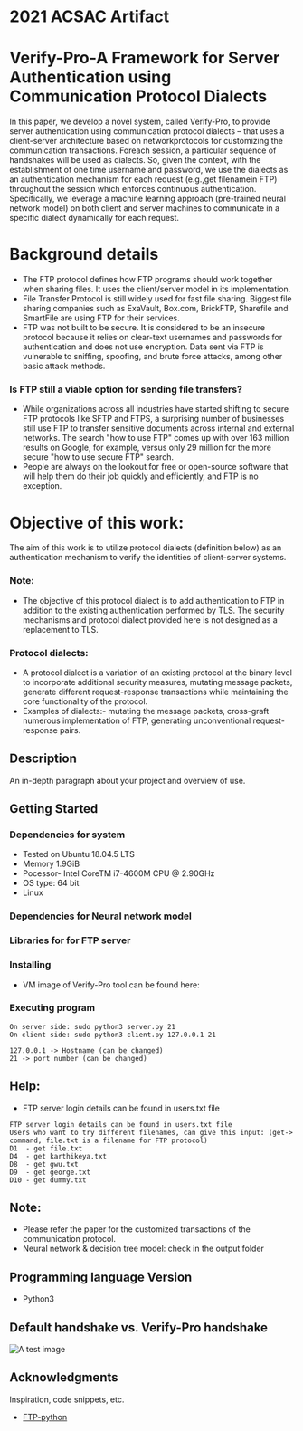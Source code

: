 # 2021 ACSAC Artifact 
# Verify-Pro-A Framework for Server Authentication using Communication Protocol Dialects


In this paper, we develop a novel system, called Verify-Pro, to provide server authentication using communication protocol dialects – that uses a client-server architecture based on networkprotocols for customizing the communication transactions. Foreach session, a particular sequence of handshakes will be used as dialects. So, given the context, with the establishment of one time username and password, we use the dialects as an authentication mechanism for each request (e.g.,get filenamein FTP) throughout the session which enforces continuous authentication. Specifically, we leverage a machine learning approach (pre-trained neural network model) on both client and server machines to communicate in a specific dialect dynamically for each request.

# Background details
* The FTP protocol defines how FTP programs should work together when sharing files. It uses the client/server model in its implementation. 
* File Transfer Protocol is still widely used for fast file sharing. Biggest file sharing companies such as ExaVault, Box.com, BrickFTP, Sharefile and SmartFile are using FTP for their services. 
* FTP was not built to be secure. It is considered to be an insecure protocol because it relies on clear-text usernames and passwords for authentication and does not use encryption. Data sent via FTP is vulnerable to sniffing, spoofing, and brute force attacks, among other basic attack methods.
### Is FTP still a viable option for sending file transfers? 
* While organizations across all industries have started shifting to secure FTP protocols like SFTP and FTPS, a surprising number of businesses still use FTP to transfer sensitive documents across internal and external networks. The search "how to use FTP" comes up with over 163 million results on Google, for example, versus only 29 million for the more secure "how to use secure FTP" search. 
* People are always on the lookout for free or open-source software that will help them do their job quickly and efficiently, and FTP is no exception.

# Objective of this work:
The aim of this work is to utilize protocol dialects (definition below) as an authentication mechanism to verify the identities of client-server systems.
### Note: 
* The objective of this protocol dialect is to add authentication to FTP in addition to the existing authentication performed by TLS. The security mechanisms and protocol dialect provided here is not designed as a replacement to TLS.
### Protocol dialects: 
* A protocol dialect is a variation of an existing protocol at the binary level to incorporate additional security measures, mutating message packets, generate different request-response transactions while maintaining the core functionality of the protocol.
* Examples of dialects:- mutating the message packets, cross-graft numerous implementation of FTP, generating unconventional request-response pairs.



## Description

An in-depth paragraph about your project and overview of use.

## Getting Started

### Dependencies for system

* Tested on Ubuntu 18.04.5 LTS
* Memory 1.9GiB
* Pocessor- Intel CoreTM i7-4600M CPU @ 2.90GHz
* OS type: 64 bit
* Linux

### Dependencies for Neural network model

### Libraries for for FTP server

### Installing

* VM image of Verify-Pro tool can be found here: 

### Executing program
```
On server side: sudo python3 server.py 21 
On client side: sudo python3 client.py 127.0.0.1 21

127.0.0.1 -> Hostname (can be changed)
21 -> port number (can be changed)
```

## Help: 
* FTP server login details can be found in users.txt file
```
FTP server login details can be found in users.txt file 
Users who want to try different filenames, can give this input: (get-> command, file.txt is a filename for FTP protocol)
D1  - get file.txt
D4  - get karthikeya.txt 
D8  - get gwu.txt 
D9  - get george.txt 
D10 - get dummy.txt
```

## Note:
* Please refer the paper for the customized transactions of the communication protocol.
* Neural network & decision tree model: check in the output folder

## Programming language Version 

* Python3

## Default handshake vs. Verify-Pro handshake
![A test image](image.png)

## Acknowledgments

Inspiration, code snippets, etc.
* [FTP-python](https://github.com/ShripadMhetre/FTP-Python.git)
